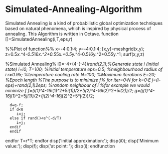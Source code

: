 # Simulated-Annealing-Algorithm
Simulated Annealing is a kind of probabilistic global optimization techniques based on natural phenomena, which is inspired by physical process of annealing. This Algorithm is written in Octave.
function []=SimulatedAnnealing(i,T,eps,r)

%%Plot of function%%
x=-4:0.1:4;
y=-4:0.1:4;
[x,y]=meshgrid(x,y);
z=0.5*x.^4-0.5*16*x.^2+0.5*5*x.+0.5*y.^4-0.5*16*y.^2+0.5*5*y.^1;
surf(x,y,z)

%Simulated Annealing%
i0=-4+(4-(-4))*rand(2,1);%Generate state i (initial state)
i=i0;
T=100; %initial temperature
eps=0.5; %neighbourhood radius of i
r=0.95; %temperature cooling rate
N=100; %Maximum iterations
E=20; %Epoch length
%The purpose is to minimize f%
for iter=0:N
  for k=0:E
      j=(i-eps)+rand(2,1)*2*eps; %random neighbour of i
      %for example we would minimize f
      f=(i(1)^4-16*i(1)^2+5*i(1))/2+(i(2)^4-16*i(2)^2+5*i(2))/2;
      g=(j(1)^4-16*j(1)^2+5*j(1))/2+(j(2)^4-16*j(2)^2+5*j(2))/2;
      
      d=g-f;
      if d<0
         i=j;
      else if rand()<e^(-d/T)
         i=j;
      endif
      endif
  endfor
  T=r*T;
endfor
      disp('Initial approximation:'); disp(i0);
      disp('Minimum value:'); disp(f);
      disp('at point: '); disp(i);
endfunction

